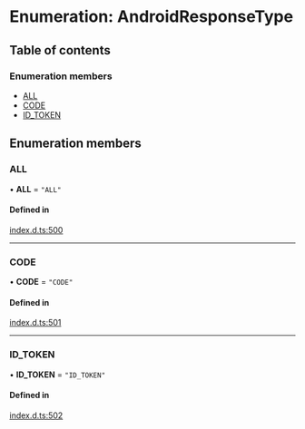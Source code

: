 # Enumeration: AndroidResponseType

## Table of contents

### Enumeration members

- [ALL](AndroidResponseType.md#all)
- [CODE](AndroidResponseType.md#code)
- [ID\_TOKEN](AndroidResponseType.md#id_token)

## Enumeration members

### ALL

• **ALL** = `"ALL"`

#### Defined in

[index.d.ts:500](https://github.com/invertase/react-native-apple-authentication/blob/86e8b17/lib/index.d.ts#L500)

___

### CODE

• **CODE** = `"CODE"`

#### Defined in

[index.d.ts:501](https://github.com/invertase/react-native-apple-authentication/blob/86e8b17/lib/index.d.ts#L501)

___

### ID\_TOKEN

• **ID\_TOKEN** = `"ID_TOKEN"`

#### Defined in

[index.d.ts:502](https://github.com/invertase/react-native-apple-authentication/blob/86e8b17/lib/index.d.ts#L502)
